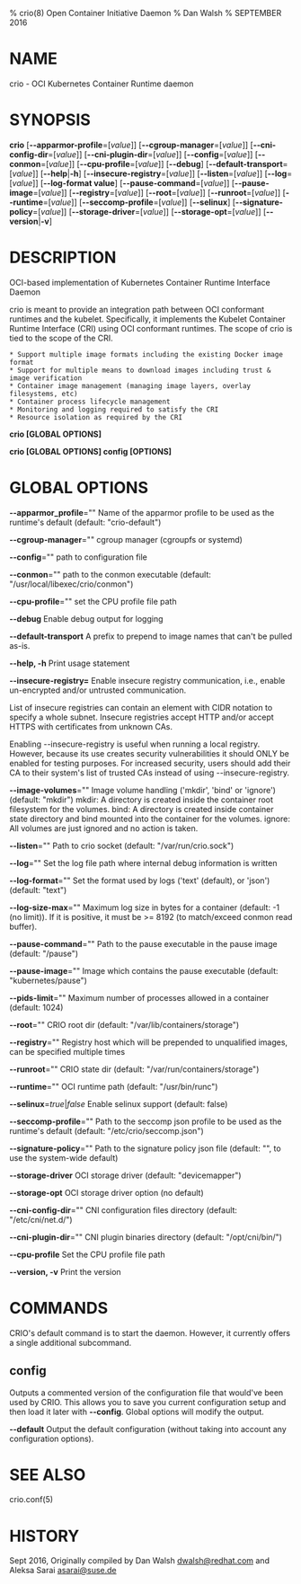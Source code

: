 % crio(8) Open Container Initiative Daemon
% Dan Walsh
% SEPTEMBER 2016
# NAME
crio - OCI Kubernetes Container Runtime daemon

# SYNOPSIS
**crio**
[**--apparmor-profile**=[*value*]]
[**--cgroup-manager**=[*value*]]
[**--cni-config-dir**=[*value*]]
[**--cni-plugin-dir**=[*value*]]
[**--config**=[*value*]]
[**--conmon**=[*value*]]
[**--cpu-profile**=[*value*]]
[**--debug**]
[**--default-transport**=[*value*]]
[**--help**|**-h**]
[**--insecure-registry**=[*value*]]
[**--listen**=[*value*]]
[**--log**=[*value*]]
[**--log-format value**]
[**--pause-command**=[*value*]]
[**--pause-image**=[*value*]]
[**--registry**=[*value*]]
[**--root**=[*value*]]
[**--runroot**=[*value*]]
[**--runtime**=[*value*]]
[**--seccomp-profile**=[*value*]]
[**--selinux**]
[**--signature-policy**=[*value*]]
[**--storage-driver**=[*value*]]
[**--storage-opt**=[*value*]]
[**--version**|**-v**]

# DESCRIPTION
OCI-based implementation of Kubernetes Container Runtime Interface Daemon

crio is meant to provide an integration path between OCI conformant runtimes and the kubelet. Specifically, it implements the Kubelet Container Runtime Interface (CRI) using OCI conformant runtimes. The scope of crio is tied to the scope of the CRI.

	* Support multiple image formats including the existing Docker image format
	* Support for multiple means to download images including trust & image verification
	* Container image management (managing image layers, overlay filesystems, etc)
	* Container process lifecycle management
	* Monitoring and logging required to satisfy the CRI
	* Resource isolation as required by the CRI

**crio [GLOBAL OPTIONS]**

**crio [GLOBAL OPTIONS] config [OPTIONS]**

# GLOBAL OPTIONS

**--apparmor_profile**=""
  Name of the apparmor profile to be used as the runtime's default (default: "crio-default")

**--cgroup-manager**=""
  cgroup manager (cgroupfs or systemd)

**--config**=""
  path to configuration file

**--conmon**=""
  path to the conmon executable (default: "/usr/local/libexec/crio/conmon")

**--cpu-profile**=""
set the CPU profile file path

**--debug**
  Enable debug output for logging

**--default-transport**
  A prefix to prepend to image names that can't be pulled as-is.

**--help, -h**
  Print usage statement

**--insecure-registry=**
  Enable insecure registry  communication,  i.e.,  enable  un-encrypted
  and/or untrusted communication.

  List  of  insecure registries can contain an element with CIDR notation
  to specify a whole  subnet.  Insecure  registries  accept  HTTP  and/or
  accept HTTPS with certificates from unknown CAs.

  Enabling  --insecure-registry  is useful when running a local registry.
  However, because its use creates  security  vulnerabilities  it  should
  ONLY  be  enabled  for testing purposes.  For increased security, users
  should add their CA to their system's list of trusted  CAs  instead  of
  using --insecure-registry.

**--image-volumes**=""
  Image volume handling ('mkdir', 'bind' or 'ignore') (default: "mkdir")
  mkdir: A directory is created inside the container root filesystem for the volumes.
  bind: A directory is created inside container state directory and bind mounted into
  the container for the volumes.
  ignore: All volumes are just ignored and no action is taken.

**--listen**=""
  Path to crio socket (default: "/var/run/crio.sock")

**--log**=""
  Set the log file path where internal debug information is written

**--log-format**=""
  Set the format used by logs ('text' (default), or 'json') (default: "text")

**--log-size-max**=""
  Maximum log size in bytes for a container (default: -1 (no limit)).
  If it is positive, it must be >= 8192 (to match/exceed conmon read buffer).

**--pause-command**=""
  Path to the pause executable in the pause image (default: "/pause")

**--pause-image**=""
  Image which contains the pause executable (default: "kubernetes/pause")

**--pids-limit**=""
  Maximum number of processes allowed in a container (default: 1024)

**--root**=""
  CRIO root dir (default: "/var/lib/containers/storage")

**--registry**=""
  Registry host which will be prepended to unqualified images, can be specified multiple times

**--runroot**=""
  CRIO state dir (default: "/var/run/containers/storage")

**--runtime**=""
  OCI runtime path (default: "/usr/bin/runc")

**--selinux**=*true*|*false*
  Enable selinux support (default: false)

**--seccomp-profile**=""
  Path to the seccomp json profile to be used as the runtime's default (default: "/etc/crio/seccomp.json")

**--signature-policy**=""
  Path to the signature policy json file (default: "", to use the system-wide default)

**--storage-driver**
  OCI storage driver (default: "devicemapper")

**--storage-opt**
  OCI storage driver option (no default)

**--cni-config-dir**=""
  CNI configuration files directory (default: "/etc/cni/net.d/")

**--cni-plugin-dir**=""
  CNI plugin binaries directory (default: "/opt/cni/bin/")

**--cpu-profile**
  Set the CPU profile file path

**--version, -v**
  Print the version

# COMMANDS
CRIO's default command is to start the daemon. However, it currently offers a
single additional subcommand.

## config

Outputs a commented version of the configuration file that would've been used
by CRIO. This allows you to save you current configuration setup and then load
it later with **--config**. Global options will modify the output.

**--default**
  Output the default configuration (without taking into account any configuration options).

# SEE ALSO
crio.conf(5)

# HISTORY
Sept 2016, Originally compiled by Dan Walsh <dwalsh@redhat.com> and Aleksa Sarai <asarai@suse.de>
